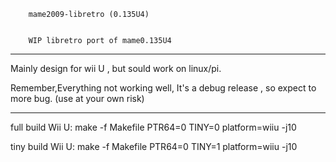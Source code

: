 		mame2009-libretro (0.135U4)


		WIP libretro port of mame0.135U4

-----------------------------------------------------------------------------------------

Mainly design for wii U , but sould work on linux/pi. 

Remember,Everything not working well,
It's a debug release , so expect to more bug.
(use at your own risk)

-----------------------------------------------------------------------------------------


full build Wii U: 
make -f Makefile PTR64=0 TINY=0 platform=wiiu -j10

tiny build Wii U:
make -f Makefile PTR64=0 TINY=1 platform=wiiu -j10


